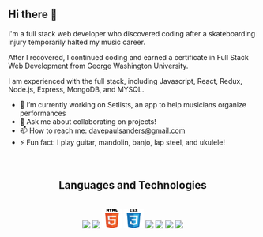 ## Hi there 👋

I'm a full stack web developer who discovered coding after a skateboarding injury temporarily halted my music career.

After I recovered, I continued coding and earned a certificate in Full Stack Web Development from George Washington University.

I am experienced with the full stack, including Javascript, React, Redux, Node.js, Express, MongoDB, and MYSQL. 

- 🔭 I’m currently working on Setlists, an app to help musicians organize performances
- 💬 Ask me about collaborating on projects!
- 📫 How to reach me: davepaulsanders@gmail.com
- ⚡ Fun fact: I play guitar, mandolin, banjo, lap steel, and ukulele!

<br>

<h2 align="center">Languages and Technologies</h2>
<br>
  <div align="center">
     <img src="https://upload.wikimedia.org/wikipedia/commons/9/99/Unofficial_JavaScript_logo_2.svg" width="40"/>
     <img src="https://upload.wikimedia.org/wikipedia/commons/a/a7/React-icon.svg" width="40"/>
     <img src="https://raw.githubusercontent.com/devicons/devicon/master/icons/html5/html5-original-wordmark.svg" width="40"/>
     <img src="https://raw.githubusercontent.com/devicons/devicon/master/icons/css3/css3-original-wordmark.svg" width="40"/>
     <img src="https://upload.wikimedia.org/wikipedia/commons/b/b2/Bootstrap_logo.svg" width="50"/>
     <img src="https://upload.wikimedia.org/wikipedia/commons/d/d5/Tailwind_CSS_Logo.svg" width="40"/>
     <img src="https://upload.wikimedia.org/wikipedia/commons/3/3f/Git_icon.svg" width="40"/>
      <img src="https://upload.wikimedia.org/wikipedia/commons/1/17/GraphQL_Logo.svg" width="40"/>
  </div>
